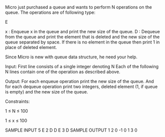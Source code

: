 Micro just purchased a queue and wants to perform N operations on the queue. The operations are of following type:


E
 
x
 : Enqueue x in the queue and print the new size of the queue.
D : Dequeue from the queue and print the element that is deleted and the new size of the queue separated by space. If there is no element in the queue then print 1 in place of deleted element.

Since Micro is new with queue data structure, he need your help.

Input:
First line consists of a single integer denoting N
Each of the following N lines contain one of the operation as described above.

Output:
For each enqueue operation print the new size of the queue. And for each dequeue operation print two integers, deleted element (1, if queue is empty) and the new size of the queue.

Constraints:

1
≤
N
≤
100


1
≤
x
≤
100

SAMPLE INPUT 
5
E 2
D
D
E 3
D
SAMPLE OUTPUT 
1
2 0
-1 0
1
3 0